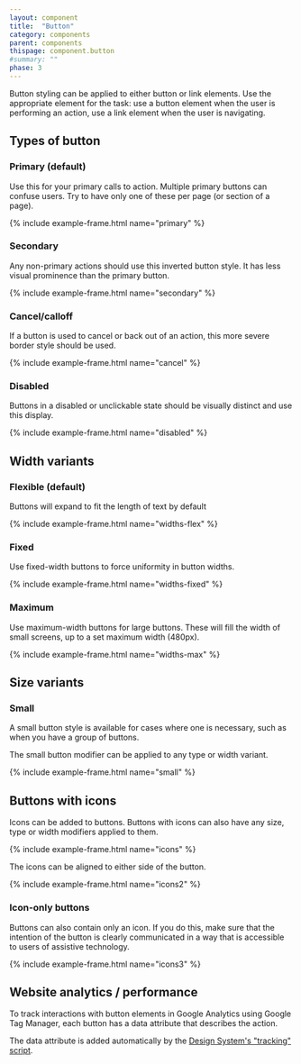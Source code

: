```yaml
---
layout: component
title:  "Button"
category: components
parent: components
thispage: component.button
#summary: ""
phase: 3
---
```


Button styling can be applied to either button or link elements. Use the appropriate element for the task: use a button element when the user is performing an action, use a link element when the user is navigating.




## Types of button

### Primary (default)

Use this for your primary calls to action. Multiple primary buttons can confuse users. Try to have only one of these per page (or section of a page).

{% include example-frame.html name="primary" %}

### Secondary

Any non-primary actions should use this inverted button style. It has less visual prominence than the primary button.

{% include example-frame.html name="secondary" %}

### Cancel/calloff

If a button is used to cancel or back out of an action, this more severe border style should be used.

{% include example-frame.html name="cancel" %}

### Disabled

Buttons in a disabled or unclickable state should be visually distinct and use this display.

{% include example-frame.html name="disabled" %}




## Width variants

### Flexible (default)

Buttons will expand to fit the length of text by default

{% include example-frame.html name="widths-flex" %}

### Fixed

Use fixed-width buttons to force uniformity in button widths.

{% include example-frame.html name="widths-fixed" %}

### Maximum

Use maximum-width buttons for large buttons. These will fill the width of small screens, up to a set maximum width (480px).

{% include example-frame.html name="widths-max" %}




## Size variants

### Small

A small button style is available for cases where one is necessary, such as when you have a group of buttons.

The small button modifier can be applied to any type or width variant.

{% include example-frame.html name="small" %}




## Buttons with icons

Icons can be added to buttons. Buttons with icons can also have any size, type or width modifiers applied to them.

{% include example-frame.html name="icons" %}

The icons can be aligned to either side of the button.

{% include example-frame.html name="icons2" %}

### Icon-only buttons

Buttons can also contain only an icon. If you do this, make sure that the intention of the button is clearly communicated in a way that is accessible to users of assistive technology.

{% include example-frame.html name="icons3" %}




## Website analytics / performance

To track interactions with button elements in Google Analytics using Google Tag Manager, each button has a data attribute that describes the action.

The data attribute is added automatically by the [Design System's "tracking" script](/get-started/tracking/#button).
